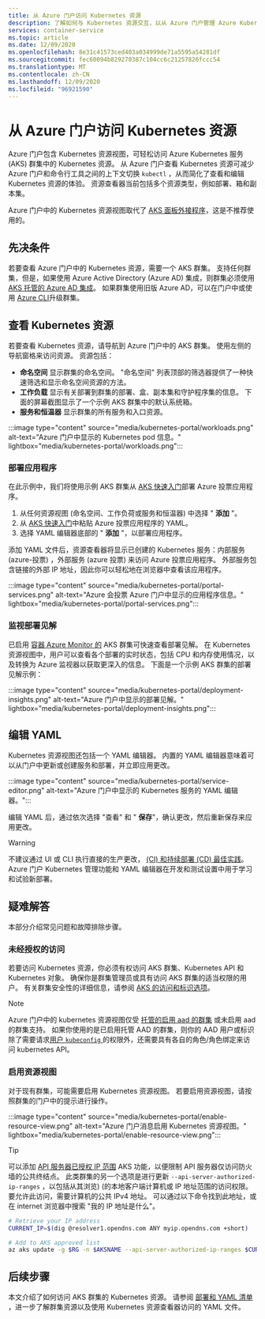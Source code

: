```yaml
---
title: 从 Azure 门户访问 Kubernetes 资源
description: 了解如何与 Kubernetes 资源交互，以从 Azure 门户管理 Azure Kubernetes Service (AKS) 群集。
services: container-service
ms.topic: article
ms.date: 12/09/2020
ms.openlocfilehash: 8e31c41573ced403a034999de71a5595a54281df
ms.sourcegitcommit: fec60094b829270387c104cc6c21257826fccc54
ms.translationtype: MT
ms.contentlocale: zh-CN
ms.lasthandoff: 12/09/2020
ms.locfileid: "96921590"
---
```

# <a name="access-kubernetes-resources-from-the-azure-portal"></a>从 Azure 门户访问 Kubernetes 资源

Azure 门户包含 Kubernetes 资源视图，可轻松访问 Azure Kubernetes 服务 (AKS) 群集中的 Kubernetes 资源。 从 Azure 门户查看 Kubernetes 资源可减少 Azure 门户和命令行工具之间的上下文切换 `kubectl` ，从而简化了查看和编辑 Kubernetes 资源的体验。 资源查看器当前包括多个资源类型，例如部署、箱和副本集。

Azure 门户中的 Kubernetes 资源视图取代了 [AKS 面板外接程序][kubernetes-dashboard]，这是不推荐使用的。

## <a name="prerequisites"></a>先决条件

若要查看 Azure 门户中的 Kubernetes 资源，需要一个 AKS 群集。 支持任何群集，但是，如果使用 Azure Active Directory (Azure AD) 集成，则群集必须使用 [AKS 托管的 Azure AD 集成][aks-managed-aad]。 如果群集使用旧版 Azure AD，可以在门户中或使用 [Azure CLI][cli-aad-upgrade]升级群集。

## <a name="view-kubernetes-resources"></a>查看 Kubernetes 资源

若要查看 Kubernetes 资源，请导航到 Azure 门户中的 AKS 群集。 使用左侧的导航窗格来访问资源。 资源包括：

- **命名空间** 显示群集的命名空间。 "命名空间" 列表顶部的筛选器提供了一种快速筛选和显示命名空间资源的方法。
- **工作负载** 显示有关部署到群集的部署、盒、副本集和守护程序集的信息。 下面的屏幕截图显示了一个示例 AKS 群集中的默认系统箱。
- **服务和恒温器** 显示群集的所有服务和入口资源。

:::image type="content" source="media/kubernetes-portal/workloads.png" alt-text="Azure 门户中显示的 Kubernetes pod 信息。" lightbox="media/kubernetes-portal/workloads.png":::

### <a name="deploy-an-application"></a>部署应用程序

在此示例中，我们将使用示例 AKS 群集从 [AKS 快速入门][portal-quickstart]部署 Azure 投票应用程序。

1. 从任何资源视图 (命名空间、工作负荷或服务和恒温器) 中选择 " **添加** "。
1. 从 [AKS 快速入门][portal-quickstart]中粘贴 Azure 投票应用程序的 YAML。
1. 选择 YAML 编辑器底部的 " **添加** "，以部署应用程序。 

添加 YAML 文件后，资源查看器将显示已创建的 Kubernetes 服务：内部服务 (azure-投票) ，外部服务 (azure 投票) 来访问 Azure 投票应用程序。 外部服务包含链接的外部 IP 地址，因此你可以轻松地在浏览器中查看该应用程序。

:::image type="content" source="media/kubernetes-portal/portal-services.png" alt-text="Azure 会投票 Azure 门户中显示的应用程序信息。" lightbox="media/kubernetes-portal/portal-services.png":::

### <a name="monitor-deployment-insights"></a>监视部署见解

已启用 [容器 Azure Monitor 的][enable-monitor] AKS 群集可快速查看部署见解。 在 Kubernetes 资源视图中，用户可以查看各个部署的实时状态，包括 CPU 和内存使用情况，以及转换为 Azure 监视器以获取更深入的信息。 下面是一个示例 AKS 群集的部署见解示例：

:::image type="content" source="media/kubernetes-portal/deployment-insights.png" alt-text="Azure 门户中显示的部署见解。" lightbox="media/kubernetes-portal/deployment-insights.png":::

## <a name="edit-yaml"></a>编辑 YAML

Kubernetes 资源视图还包括一个 YAML 编辑器。 内置的 YAML 编辑器意味着可以从门户中更新或创建服务和部署，并立即应用更改。

:::image type="content" source="media/kubernetes-portal/service-editor.png" alt-text="Azure 门户中显示的 Kubernetes 服务的 YAML 编辑器。":::

编辑 YAML 后，通过依次选择 "查看" 和 " **保存**"，确认更改，然后重新保存来应用更改。

>[!WARNING]
> 不建议通过 UI 或 CLI 执行直接的生产更改， [ (CI) 和持续部署 (CD) 最佳实践](kubernetes-action.md)。 Azure 门户 Kubernetes 管理功能和 YAML 编辑器在开发和测试设置中用于学习和试验新部署。

## <a name="troubleshooting"></a>疑难解答

本部分介绍常见问题和故障排除步骤。

### <a name="unauthorized-access"></a>未经授权的访问

若要访问 Kubernetes 资源，你必须有权访问 AKS 群集、Kubernetes API 和 Kubernetes 对象。 确保你是群集管理员或具有访问 AKS 群集的适当权限的用户。 有关群集安全性的详细信息，请参阅 [AKS 的访问和标识选项][concepts-identity]。

>[!NOTE]
> Azure 门户中的 kubernetes 资源视图仅受 [托管的启用 aad 的群集](managed-aad.md) 或未启用 aad 的群集支持。 如果你使用的是已启用托管 AAD 的群集，则你的 AAD 用户或标识除了需要请求[用户 `kubeconfig` ](control-kubeconfig-access.md)的权限外，还需要具有各自的角色/角色绑定来访问 kubernetes API。

### <a name="enable-resource-view"></a>启用资源视图

对于现有群集，可能需要启用 Kubernetes 资源视图。 若要启用资源视图，请按照群集的门户中的提示进行操作。

:::image type="content" source="media/kubernetes-portal/enable-resource-view.png" alt-text="Azure 门户消息启用 Kubernetes 资源视图。" lightbox="media/kubernetes-portal/enable-resource-view.png":::

> [!TIP]
> 可以添加 [API 服务器已授权 IP 范围](api-server-authorized-ip-ranges.md) AKS 功能，以便限制 API 服务器仅访问防火墙的公共终结点。 此类群集的另一个选项是进行更新 `--api-server-authorized-ip-ranges` ，以包括从其浏览)  (的本地客户端计算机或 IP 地址范围的访问权限。 要允许此访问，需要计算机的公共 IPv4 地址。 可以通过以下命令找到此地址，或在 internet 浏览器中搜索 "我的 IP 地址是什么"。
```bash
# Retrieve your IP address
CURRENT_IP=$(dig @resolver1.opendns.com ANY myip.opendns.com +short)

# Add to AKS approved list
az aks update -g $RG -n $AKSNAME --api-server-authorized-ip-ranges $CURRENT_IP/32

```

## <a name="next-steps"></a>后续步骤

本文介绍了如何访问 AKS 群集的 Kubernetes 资源。 请参阅 [部署和 YAML 清单][deployments] ，进一步了解群集资源以及使用 Kubernetes 资源查看器访问的 YAML 文件。

<!-- LINKS - internal -->
[kubernetes-dashboard]: kubernetes-dashboard.md
[concepts-identity]: concepts-identity.md
[portal-quickstart]: kubernetes-walkthrough-portal.md#run-the-application
[deployments]: concepts-clusters-workloads.md#deployments-and-yaml-manifests
[aks-managed-aad]: managed-aad.md
[cli-aad-upgrade]: managed-aad.md#upgrading-to-aks-managed-azure-ad-integration
[enable-monitor]: ../azure-monitor/insights/container-insights-enable-existing-clusters.md
